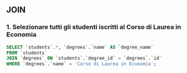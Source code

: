 ## JOIN

### 1. Selezionare tutti gli studenti iscritti al Corso di Laurea in Economia
```sql
SELECT `students`.*, `degrees`.`name` AS `degree_name`
FROM `students`
JOIN `degrees` ON `students`.`degree_id` = `degrees`.`id`
WHERE `degrees`.`name` = 'Corso di Laurea in Economia';
```
